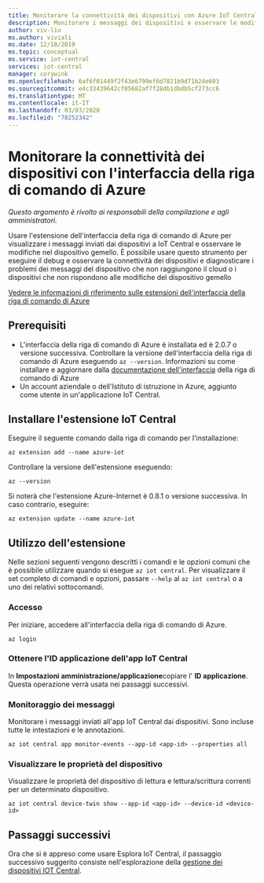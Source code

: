 ```yaml
---
title: Monitorare la connettività dei dispositivi con Azure IoT Central Explorer
description: Monitorare i messaggi dei dispositivi e osservare le modifiche del dispositivo gemello usando l'interfaccia della riga di comando di IoT Central Explorer.
author: viv-liu
ms.author: viviali
ms.date: 12/18/2019
ms.topic: conceptual
ms.service: iot-central
services: iot-central
manager: corywink
ms.openlocfilehash: 6af6f01449f2f43e6799ef6d7821b9d71b24e603
ms.sourcegitcommit: e4c33439642cf05682af7f28db1dbdb5cf273cc6
ms.translationtype: MT
ms.contentlocale: it-IT
ms.lasthandoff: 03/03/2020
ms.locfileid: "78252342"
---
```

# <a name="monitor-device-connectivity-using-azure-cli"></a>Monitorare la connettività dei dispositivi con l'interfaccia della riga di comando di Azure

*Questo argomento è rivolto ai responsabili della compilazione e agli amministratori.*

Usare l'estensione dell'interfaccia della riga di comando di Azure per visualizzare i messaggi inviati dai dispositivi a IoT Central e osservare le modifiche nel dispositivo gemello. È possibile usare questo strumento per eseguire il debug e osservare la connettività dei dispositivi e diagnosticare i problemi dei messaggi del dispositivo che non raggiungono il cloud o i dispositivi che non rispondono alle modifiche del dispositivo gemello

[Vedere le informazioni di riferimento sulle estensioni dell'interfaccia della riga di comando di Azure](https://docs.microsoft.com/cli/azure/ext/azure-cli-iot-ext/iot/central)

## <a name="prerequisites"></a>Prerequisiti

+ L'interfaccia della riga di comando di Azure è installata ed è 2.0.7 o versione successiva. Controllare la versione dell'interfaccia della riga di comando di Azure eseguendo `az --version`. Informazioni su come installare e aggiornare dalla [documentazione dell'interfaccia](https://docs.microsoft.com/cli/azure/install-azure-cli) della riga di comando di Azure
+ Un account aziendale o dell'Istituto di istruzione in Azure, aggiunto come utente in un'applicazione IoT Central.

## <a name="install-the-iot-central-extension"></a>Installare l'estensione IoT Central

Eseguire il seguente comando dalla riga di comando per l'installazione:

```cmd/sh
az extension add --name azure-iot
```

Controllare la versione dell'estensione eseguendo:

```cmd/sh
az --version
```

Si noterà che l'estensione Azure-Internet è 0.8.1 o versione successiva. In caso contrario, eseguire:

```cmd/sh
az extension update --name azure-iot
```

## <a name="using-the-extension"></a>Utilizzo dell'estensione

Nelle sezioni seguenti vengono descritti i comandi e le opzioni comuni che è possibile utilizzare quando si esegue `az iot central`. Per visualizzare il set completo di comandi e opzioni, passare `--help` al `az iot central` o a uno dei relativi sottocomandi.

### <a name="login"></a>Accesso

Per iniziare, accedere all'interfaccia della riga di comando di Azure. 

```cmd/sh
az login
```

### <a name="get-the-application-id-of-your-iot-central-app"></a>Ottenere l'ID applicazione dell'app IoT Central
In **Impostazioni amministrazione/applicazione**copiare l' **ID applicazione**. Questa operazione verrà usata nei passaggi successivi.

### <a name="monitor-messages"></a>Monitoraggio dei messaggi
Monitorare i messaggi inviati all'app IoT Central dai dispositivi. Sono incluse tutte le intestazioni e le annotazioni.

```cmd/sh
az iot central app monitor-events --app-id <app-id> --properties all
```

### <a name="view-device-properties"></a>Visualizzare le proprietà del dispositivo
Visualizzare le proprietà del dispositivo di lettura e lettura/scrittura correnti per un determinato dispositivo.

```cmd/sh
az iot central device-twin show --app-id <app-id> --device-id <device-id>
```

## <a name="next-steps"></a>Passaggi successivi

Ora che si è appreso come usare Esplora IoT Central, il passaggio successivo suggerito consiste nell'esplorazione della [gestione dei dispositivi IOT Central](howto-manage-devices.md).
